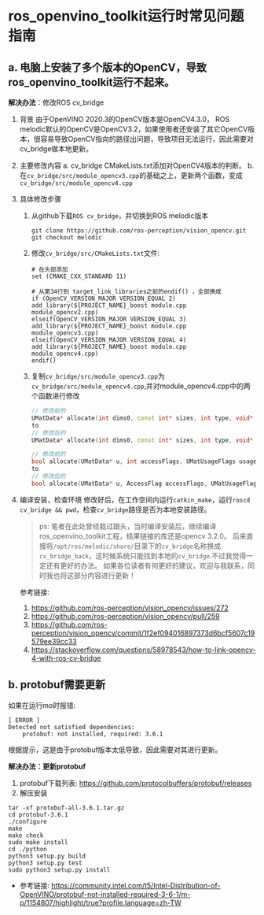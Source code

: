 # ros_openvino_toolkit运行时常见问题指南
## a. 电脑上安装了多个版本的OpenCV，导致ros_openvino_toolkit运行不起来。
**解决办法**：修改ROS cv_bridge

 1. 背景
由于OpenVINO 2020.3的OpenCV版本是OpenCV4.3.0， ROS melodic默认的OpenCV是OpenCV3.2，如果使用者还安装了其它OpenCV版本，很容易导致OpenCV指向的路径出问题，导致项目无法运行，因此需要对cv_bridge做本地更新。

 1. 主要修改内容
	a. cv_bridge CMakeLists.txt添加对OpenCV4版本的判断。
	b. 在`cv_bridge/src/module_opencv3.cpp`的基础之上，更新两个函数，变成`cv_bridge/src/module_opencv4.cpp`

 3. 具体修改步骤
	1. 从github下载`ROS cv_bridge`，并切换到ROS melodic版本
		```shell
		git clone https://github.com/ros-perception/vision_opencv.git
		git checkout melodic
		```
	2. 修改`cv_bridge/src/CMakeLists.txt`文件:
		```shell
		# 在头部添加
		set (CMAKE_CXX_STANDARD 11)
		
		# 从第34行到 target_link_libraries之前的endif() ，全部换成
		if (OpenCV_VERSION_MAJOR VERSION_EQUAL 2)
		add_library(${PROJECT_NAME}_boost module.cpp module_opencv2.cpp)
		elseif(OpenCV_VERSION_MAJOR VERSION_EQUAL 3)
		add_library(${PROJECT_NAME}_boost module.cpp module_opencv3.cpp)
		elseif(OpenCV_VERSION_MAJOR VERSION_EQUAL 4)
		add_library(${PROJECT_NAME}_boost module.cpp module_opencv4.cpp)
		endif()
		```
	3. 复制`cv_bridge/src/module_opencv3.cpp`为`cv_bridge/src/module_opencv4.cpp`,并对module_opencv4.cpp中的两个函数进行修改
		```cpp
		// 修改前的
		UMatData* allocate(int dims0, const int* sizes, int type, void* data, size_t* step, int flags, UMatUsageFlags usageFlags) const
		to
		// 修改后的
		UMatData* allocate(int dims0, const int* sizes, int type, void* data, size_t* step, AccessFlag flags, UMatUsageFlags usageFlags) const
		
		// 修改前的
		bool allocate(UMatData* u, int accessFlags, UMatUsageFlags usageFlags) const
		to
		// 修改后的
		bool allocate(UMatData* u, AccessFlag accessFlags, UMatUsageFlags usageFlags) const
		```

 4. 编译安装，检查环境
修改好后，在工作空间内运行`catkin_make`，运行`roscd cv_bridge && pwd`，检查`cv_bridge`路径是否为本地安装路径。
	> ps: 笔者在此处曾经栽过跟头，当时编译安装后，继续编译ros_openvino_toolkit工程，结果链接的库还是opencv 3.2.0。
	> 后来直接将`/opt/ros/melodic/share/`目录下的`cv_bridge`名称换成`cv_bridge_back`，这时候系统只能找到本地的`cv_bridge`.不过我觉得一定还有更好的办法。
	> 如果各位读者有何更好的建议，欢迎与我联系，同时我也将这部分内容进行更新！

	 参考链接:
	1.  <https://github.com/ros-perception/vision_opencv/issues/272>
	2. <https://github.com/ros-perception/vision_opencv/pull/259>
	3.  <https://github.com/ros-perception/vision_opencv/commit/1f2ef094016897373d6bcf5607c19579ee39cc33>
	4. <https://stackoverflow.com/questions/58978543/how-to-link-opencv-4-with-ros-cv-bridge>

## b. protobuf需要更新
如果在运行mo时报错:
```shell
[ ERROR ]  
Detected not satisfied dependencies:
    protobuf: not installed, required: 3.6.1
```
根据提示，这是由于protobuf版本太低导致，因此需要对其进行更新。

**解决办法：更新protobuf**
1. protobuf下载列表: <https://github.com/protocolbuffers/protobuf/releases>
2. 解压安装
```shell
tar -xf protobuf-all-3.6.1.tar.gz
cd protobuf-3.6.1
./configure
make
make check
sudo make install
cd ./python
python3 setup.py build
python3 setup.py test
sudo python3 setup.py install
```
- 参考链接: <https://community.intel.com/t5/Intel-Distribution-of-OpenVINO/protobuf-not-installed-required-3-6-1/m-p/1154807/highlight/true?profile.language=zh-TW>
